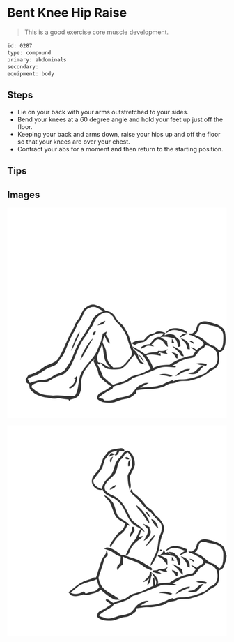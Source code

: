 # Bent Knee Hip Raise
> This is a good exercise core muscle development.

``` 
id: 0287 
type: compound 
primary: abdominals 
secondary:  
equipment: body 
``` 

## Steps

 - Lie on your back with your arms outstretched to your sides.
 - Bend your knees at a 60 degree angle and hold your feet up just off the floor.
 - Keeping your back and arms down, raise your hips up and off the floor so that your knees are over your chest.
 - Contract your abs for a moment and then return to the starting position.

## Tips


## Images

![](./../svg/0287-relaxation.svg)

![](./../svg/0287-tension.svg)
